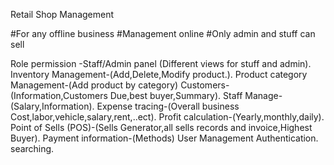 Retail Shop Management 


#For any offline business 
#Management online
#Only admin and stuff can sell

Role permission -Staff/Admin panel (Different views for stuff and admin).
Inventory Management-(Add,Delete,Modify product.).
Product category Management-(Add product by category)
Customers-(Information,Customers Due,best buyer,Summary).
Staff Manage-(Salary,Information).
Expense tracing-(Overall business Cost,labor,vehicle,salary,rent,..ect).
Profit calculation-(Yearly,monthly,daily).
Point of Sells (POS)-(Sells Generator,all sells records and invoice,Highest Buyer).
Payment information-(Methods)
User Management
Authentication.
searching.


